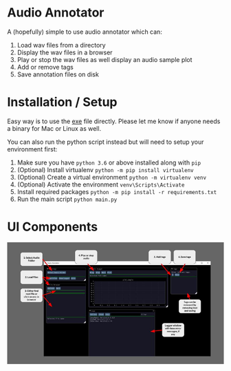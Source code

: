 # Audio Annotator

A (hopefully) simple to use audio annotator which can:
1. Load wav files from a directory
2. Display the wav files in a browser
3. Play or stop the wav files as well display an audio sample plot
4. Add or remove tags
5. Save annotation files on disk

# Installation / Setup

Easy way is to use the [exe](executable/AudioAnnotator.zip) file directly. Please let me know if anyone needs a binary for Mac or Linux as well.

You can also run the python script instead but will need to setup your environment first:

1. Make sure you have `python 3.6` or above installed along with `pip`
2. (Optional) Install virtualenv `python -m pip install virtualenv`
3. (Optional) Create a virtual environment `python -m virtualenv venv`
4. (Optional) Activate the environment `venv\Scripts\Activate`
5. Install required packages `python -m pip install -r requirements.txt`
6. Run the main script `python main.py`

# UI Components

![Annotator](./images/Annotator.jpg)
